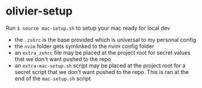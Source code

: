 # olivier-setup

Run `$ source mac-setup.sh` to setup your mac ready for local dev

- the `.zshrc` is the base provided which is universal to my personal config
- the `nvim` folder gets symlinked to the nvim config folder
- an `extra_zshrc` file may be placed at the project root for secret values that we don't want pushed to the repo
- an `extra-mac-setup.sh` script may be placed at the project root for a secret script that we don't want pushed to the repo. This is ran at the end of the `mac-setup.sh` script
